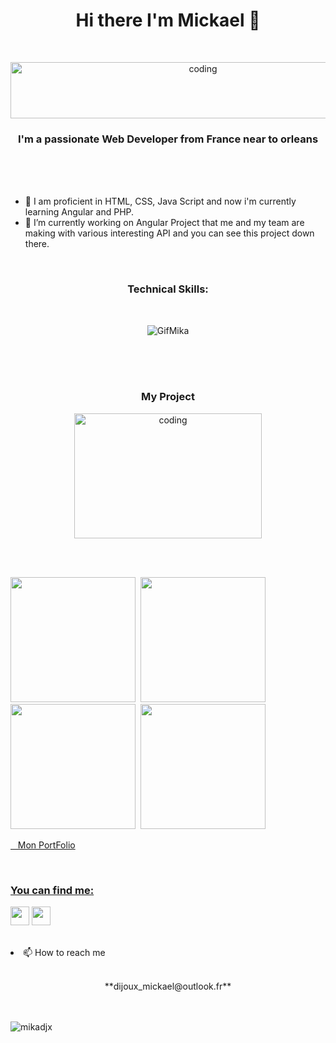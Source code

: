 
<h1 align="center">Hi there I'm Mickael 👋</h1>
<br><p align="center"><img alt="coding" width="600" height="90" src="https://zupimages.net/up/22/47/hxxm.jpg" alt="" /></a></p>
<h3 align="center">I'm a passionate Web Developer from France near to orleans</h3><br><br><br>
<ul>
<li> 🌱 I am proficient in HTML, CSS, Java Script and now i'm currently learning Angular and PHP.</h3></li>
<li> 🔭 I’m currently working on Angular Project that me and my team are making with various interesting API and you can see this project down there.</li>
</ul>

<br><h3 align="center">Technical Skills:</h3><br>
<p align="center">
 <img src="https://zupimages.net/up/22/47/12n4.gif" alt="GifMika"/>
 </p>
<br><br><br><h3 align="center">My Project </h3>
<p align="center">
<img alt="coding" width="300" height="200" src="https://media.tenor.com/2uyENRmiUt0AAAAC/coding.gif">

<br><br><p align="left"> 
 <img src="https://zupimages.net/up/22/47/i5dq.jpg" width="200px" height="200px"/>&nbsp;
 <img src="https://zupimages.net/up/22/47/cmee.png" width="200px" height="200px"/>&nbsp;
 <img src="https://zupimages.net/up/22/47/imi6.png" width="200px" height="200px"/>&nbsp;
 <img src="https://zupimages.net/up/22/47/638l.png" width="200px" height="200px"/>&nbsp;
  </p>
  <p><a href="https://github.com/Mikadjx/portfolio1.git">&nbsp; &nbsp;Mon PortFolio </p>


<br><h3 align="left">You can find me:</h3>
<p align="left">
<a href="https://www.linkedin.com/in/mickael-dijoux-a58797252"><img src="https://zupimages.net/up/22/14/s2g7.png" width="30px"/></a>
<a href="https://twitter.com/Mickael_djx"><img src="https://zupimages.net/up/22/47/y776.png" width="30px"/></a>
</p>
<br>
 

<li>📫 How to reach me <br></li>
<br> <p align="center">**dijoux_mickael@outlook.fr**</p>


<br><br><img src="https://komarev.com/ghpvc/?username=mikadjx&label=Profile%20views&color=0e75b6&style=flat" alt="mikadjx"/></p>




